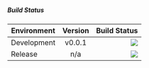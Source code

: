 ##### Build Status
| Environment   | Version           | Build Status  |
| ------------- |:-------------:| -----:|
| Development   | v0.0.1 | <img src="http://ci.coopr-hq.com/app/rest/builds/buildType:(id:coopr_hq_dev_build_and_deployment)/statusIcon"/>
| Release      | n/a      | <img src="http://ci.coopr-hq.com/app/rest/builds/buildType:(id:CoopRHqDevRelease_CoopRHqReleaseBuildDeployment)/statusIcon"/>   |
